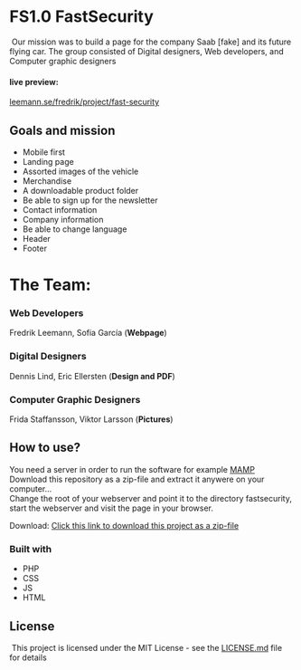 # FS1.0 FastSecurity
​
Our mission was to build a page for the company Saab [fake] and its future flying car. The group consisted of Digital designers, Web developers, and Computer graphic designers 
​
#### live preview:
[leemann.se/fredrik/project/fast-security](http://www.leemann.se/fredrik/project/fast-security/)
​
## Goals and mission 
* Mobile first
* Landing page
* Assorted images of the vehicle
* Merchandise 
* A downloadable product folder
* Be able to sign up for the newsletter
* Contact information 
* Company information
* Be able to change language
* Header
* Footer
 
# The Team:
 
### Web Developers
Fredrik Leemann, Sofia García
(**Webpage**)
### Digital Designers
Dennis Lind, Eric Ellersten
(**Design and PDF**)
### Computer Graphic Designers
Frida Staffansson, Viktor Larsson
(**Pictures**)

## How to use? 
You need a server in order to run the software for example [MAMP](https://www.mamp.info/en/) 
Download this repository as a zip-file and extract it anywere on your computer...<br/>
Change the root of your webserver and point it to the directory fastsecurity, start the webserver and visit the page in your browser.

Download:
[Click this link to download this project as a zip-file](assets/fastsecurity.zip?raw=true)
​
### Built with
* PHP
* CSS 
* JS
* HTML 
​
## License
​
This project is licensed under the MIT License - see the [LICENSE.md](LICENSE.md) file for details
